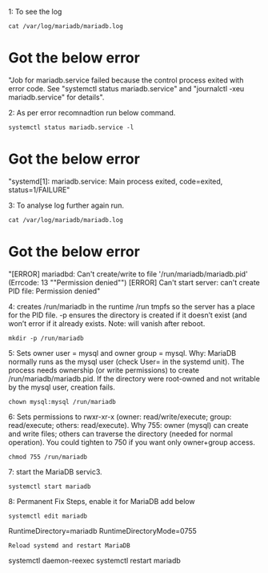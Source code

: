 1: To see the log
```
cat /var/log/mariadb/mariadb.log
```
# Got the below error 
"Job for mariadb.service failed because the control process exited with error code.
See "systemctl status mariadb.service" and "journalctl -xeu mariadb.service" for details".

2: As per error recomnadtion run below command.
```
systemctl status mariadb.service -l
```
# Got the below error
"systemd[1]: mariadb.service: Main process exited, code=exited, status=1/FAILURE"

3: To analyse log further again run.
```
cat /var/log/mariadb/mariadb.log
```
# Got the below error
"[ERROR] mariadbd: Can't create/write to file '/run/mariadb/mariadb.pid' (Errcode: 13 ""Permission denied"")
[ERROR] Can't start server: can't create PID file: Permission denied"

4: creates /run/mariadb in the runtime /run tmpfs so the server has a place for the PID file.
-p ensures the directory is created if it doesn’t exist (and won’t error if it already exists.
Note: will vanish after reboot.
```
mkdir -p /run/mariadb
```
5: Sets owner user = mysql and owner group = mysql.
Why: MariaDB normally runs as the mysql user (check User= in the systemd unit).
The process needs ownership (or write permissions) to create /run/mariadb/mariadb.pid.
If the directory were root-owned and not writable by the mysql user, creation fails.
```
chown mysql:mysql /run/mariadb
```
6: Sets permissions to rwxr-xr-x (owner: read/write/execute; group: read/execute; others: read/execute).
Why 755: owner (mysql) can create and write files; others can traverse the directory (needed for normal operation).
You could tighten to 750 if you want only owner+group access.
```
chmod 755 /run/mariadb
```
7: start the MariaDB servic3.
```
systemctl start mariadb
```
8: Permanent Fix Steps, enable it for MariaDB add below
```
systemctl edit mariadb
```
RuntimeDirectory=mariadb
RuntimeDirectoryMode=0755
```
Reload systemd and restart MariaDB
```
systemctl daemon-reexec
systemctl restart mariadb
```

